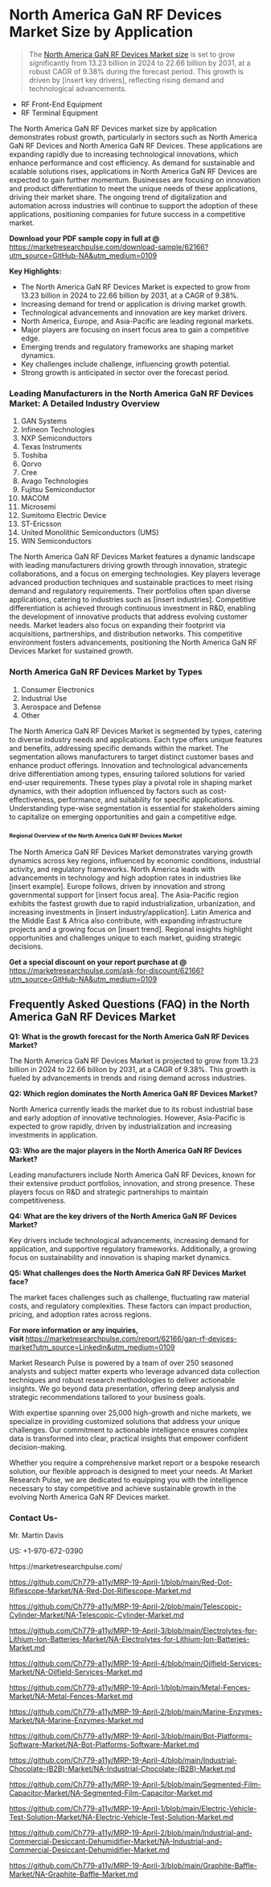 <h1>North America GaN RF Devices Market&nbsp;Size by Application</h1><blockquote><p>The <a href="https://marketresearchpulse.com/download-sample/62166?utm_source=GitHub-NA&amp;utm_medium=0109">North America GaN RF Devices Market size</a> is set to grow significantly from 13.23 billion in 2024 to 22.66 billion by 2031, at a robust CAGR of 9.38% during the forecast period. This growth is driven by [insert key drivers], reflecting rising demand and technological advancements.</p></blockquote><ul><li>RF Front-End Equipment<li> RF Terminal Equipment</li></ul><p>The North America GaN RF Devices market size by application demonstrates robust growth, particularly in sectors such as North America GaN RF Devices and North America GaN RF Devices. These applications are expanding rapidly due to increasing technological innovations, which enhance performance and cost efficiency. As demand for sustainable and scalable solutions rises, applications in North America GaN RF Devices are expected to gain further momentum. Businesses are focusing on innovation and product differentiation to meet the unique needs of these applications, driving their market share. The ongoing trend of digitalization and automation across industries will continue to support the adoption of these applications, positioning companies for future success in a competitive market.</p><p><strong>Download your PDF sample copy in full at @ </strong><a href="https://marketresearchpulse.com/download-sample/62166?utm_source=GitHub-NA&amp;utm_medium=0109">https://marketresearchpulse.com/download-sample/62166?utm_source=GitHub-NA&amp;utm_medium=0109</a></p><p><strong>Key Highlights: </strong></p><ul><li>The North America GaN RF Devices Market is expected to grow from 13.23 billion in 2024 to 22.66 billion by 2031, at a CAGR of 9.38%.</li><li>Increasing demand for trend or application is driving market growth.</li><li>Technological advancements and innovation are key market drivers.</li><li>North America, Europe, and Asia-Pacific are leading regional markets.</li><li>Major players are focusing on insert focus area to gain a competitive edge.</li><li>Emerging trends and regulatory frameworks are shaping market dynamics.</li><li>Key challenges include challenge, influencing growth potential.</li><li>Strong growth is anticipated in sector over the forecast period.</li></ul><h3>Leading Manufacturers in the North America GaN RF Devices Market: A Detailed Industry Overview</h3><ol><li>GAN Systems</li><li>Infineon Technologies</li><li>NXP Semiconductors</li><li>Texas Instruments</li><li>Toshiba</li><li>Qorvo</li><li>Cree</li><li>Avago Technologies</li><li>Fujitsu Semiconductor</li><li>MACOM</li><li>Microsemi</li><li>Sumitomo Electric Device</li><li>ST-Ericsson</li><li>United Monolithic Semiconductors (UMS)</li><li>WIN Semiconductors</li></ol><div class="flex max-w-full flex-col flex-grow"><div class="min-h-8 text-message flex w-full flex-col items-end gap-2 whitespace-normal break-words [.text-message+&amp;]:mt-5" dir="auto" data-message-author-role="assistant" data-message-id="fd8432e4-4910-450d-b182-61b7bfb0a01f" data-message-model-slug="gpt-4o"><div class="flex w-full flex-col gap-1 empty:hidden first:pt-[3px]"><div class="markdown prose w-full break-words dark:prose-invert light"><p>The North America GaN RF Devices Market features a dynamic landscape with leading manufacturers driving growth through innovation, strategic collaborations, and a focus on emerging technologies. Key players leverage advanced production techniques and sustainable practices to meet rising demand and regulatory requirements. Their portfolios often span diverse applications, catering to industries such as [insert industries]. Competitive differentiation is achieved through continuous investment in R&amp;D, enabling the development of innovative products that address evolving customer needs. Market leaders also focus on expanding their footprint via acquisitions, partnerships, and distribution networks. This competitive environment fosters advancements, positioning the North America GaN RF Devices Market for sustained growth.</p></div></div></div></div><h3>North America GaN RF Devices Market by Types</h3><ol><li>Consumer Electronics<li> Industrial Use<li> Aerospace and Defense<li> Other</li></ol><div class="flex max-w-full flex-col flex-grow"><div class="min-h-8 text-message flex w-full flex-col items-end gap-2 whitespace-normal break-words [.text-message+&amp;]:mt-5" dir="auto" data-message-author-role="assistant" data-message-id="084470be-0bb7-4664-bddf-5156b4f41249" data-message-model-slug="gpt-4o-mini"><div class="flex w-full flex-col gap-1 empty:hidden first:pt-[3px]"><div class="markdown prose w-full break-words dark:prose-invert light"><p>The North America GaN RF Devices Market is segmented by types, catering to diverse industry needs and applications. Each type offers unique features and benefits, addressing specific demands within the market. The segmentation allows manufacturers to target distinct customer bases and enhance product offerings. Innovation and technological advancements drive differentiation among types, ensuring tailored solutions for varied end-user requirements. These types play a pivotal role in shaping market dynamics, with their adoption influenced by factors such as cost-effectiveness, performance, and suitability for specific applications. Understanding type-wise segmentation is essential for stakeholders aiming to capitalize on emerging opportunities and gain a competitive edge.</p></div></div></div></div><h3><span style="font-size: 11px;">Regional Overview of the North America GaN RF Devices Market</span></h3><div class="flex max-w-full flex-col flex-grow"><div class="min-h-8 text-message flex w-full flex-col items-end gap-2 whitespace-normal break-words [.text-message+&amp;]:mt-5" dir="auto" data-message-author-role="assistant" data-message-id="e9038762-ce64-4e30-91c9-9bd413514231" data-message-model-slug="gpt-4o-mini"><div class="flex w-full flex-col gap-1 empty:hidden first:pt-[3px]"><div class="markdown prose w-full break-words dark:prose-invert light"><p>The North America GaN RF Devices Market demonstrates varying growth dynamics across key regions, influenced by economic conditions, industrial activity, and regulatory frameworks. North America leads with advancements in technology and high adoption rates in industries like [insert example]. Europe follows, driven by innovation and strong governmental support for [insert focus area]. The Asia-Pacific region exhibits the fastest growth due to rapid industrialization, urbanization, and increasing investments in [insert industry/application]. Latin America and the Middle East &amp; Africa also contribute, with expanding infrastructure projects and a growing focus on [insert trend]. Regional insights highlight opportunities and challenges unique to each market, guiding strategic decisions.</p></div></div></div></div><p><strong>Get a special discount on your report purchase at @ </strong><a href="https://marketresearchpulse.com/ask-for-discount/62166?utm_source=GitHub-NA&amp;utm_medium=0109">https://marketresearchpulse.com/ask-for-discount/62166?utm_source=GitHub-NA&amp;utm_medium=0109</a></p><h2>Frequently Asked Questions (FAQ) in the North America GaN RF Devices Market</h2><p><strong>Q1: What is the growth forecast for the North America GaN RF Devices Market?</strong></p><p>The North America GaN RF Devices Market is projected to grow from 13.23 billion in 2024 to 22.66 billion by 2031, at a CAGR of 9.38%. This growth is fueled by advancements in trends and rising demand across industries.</p><p><strong>Q2: Which region dominates the North America GaN RF Devices Market?</strong></p><p>North America currently leads the market due to its robust industrial base and early adoption of innovative technologies. However, Asia-Pacific is expected to grow rapidly, driven by industrialization and increasing investments in application.</p><p><strong>Q3: Who are the major players in the North America GaN RF Devices Market?</strong></p><p>Leading manufacturers include North America GaN RF Devices, known for their extensive product portfolios, innovation, and strong presence. These players focus on R&amp;D and strategic partnerships to maintain competitiveness.</p><p><strong>Q4: What are the key drivers of the North America GaN RF Devices Market?</strong></p><p>Key drivers include technological advancements, increasing demand for application, and supportive regulatory frameworks. Additionally, a growing focus on sustainability and innovation is shaping market dynamics.</p><p><strong>Q5: What challenges does the North America GaN RF Devices Market face?</strong></p><p>The market faces challenges such as challenge, fluctuating raw material costs, and regulatory complexities. These factors can impact production, pricing, and adoption rates across regions.</p><p><strong>For more information or any inquiries, visit&nbsp;</strong><a href="https://marketresearchpulse.com/report/62166/gan-rf-devices-market?utm_source=Linkedin&utm_medium=0109">https://marketresearchpulse.com/report/62166/gan-rf-devices-market?utm_source=Linkedin&utm_medium=0109</a></p><p>Market Research Pulse is powered by a team of over 250 seasoned analysts and subject matter experts who leverage advanced data collection techniques and robust research methodologies to deliver actionable insights. We go beyond data presentation, offering deep analysis and strategic recommendations tailored to your business goals.</p><p>With expertise spanning over 25,000 high-growth and niche markets, we specialize in providing customized solutions that address your unique challenges. Our commitment to actionable intelligence ensures complex data is transformed into clear, practical insights that empower confident decision-making.</p><p>Whether you require a comprehensive market report or a bespoke research solution, our flexible approach is designed to meet your needs. At Market Research Pulse, we are dedicated to equipping you with the intelligence necessary to stay competitive and achieve sustainable growth in the evolving North America GaN RF Devices market.</p><h3><strong>Contact Us-</strong></h3><p>Mr. Martin Davis</p><p>US: +1-970-672-0390</p><p>https://marketresearchpulse.com/</p><p><a href="https://github.com/Ch779-a11y/MRP-19-April-1/blob/main/Red-Dot-Riflescope-Market/NA-Red-Dot-Riflescope-Market.md">https://github.com/Ch779-a11y/MRP-19-April-1/blob/main/Red-Dot-Riflescope-Market/NA-Red-Dot-Riflescope-Market.md</a></p><p><a href="https://github.com/Ch779-a11y/MRP-19-April-2/blob/main/Telescopic-Cylinder-Market/NA-Telescopic-Cylinder-Market.md">https://github.com/Ch779-a11y/MRP-19-April-2/blob/main/Telescopic-Cylinder-Market/NA-Telescopic-Cylinder-Market.md</a></p><p><a href="https://github.com/Ch779-a11y/MRP-19-April-3/blob/main/Electrolytes-for-Lithium-Ion-Batteries-Market/NA-Electrolytes-for-Lithium-Ion-Batteries-Market.md">https://github.com/Ch779-a11y/MRP-19-April-3/blob/main/Electrolytes-for-Lithium-Ion-Batteries-Market/NA-Electrolytes-for-Lithium-Ion-Batteries-Market.md</a></p><p><a href="https://github.com/Ch779-a11y/MRP-19-April-4/blob/main/Oilfield-Services-Market/NA-Oilfield-Services-Market.md">https://github.com/Ch779-a11y/MRP-19-April-4/blob/main/Oilfield-Services-Market/NA-Oilfield-Services-Market.md</a></p><p><a href="https://github.com/Ch779-a11y/MRP-19-April-1/blob/main/Metal-Fences-Market/NA-Metal-Fences-Market.md">https://github.com/Ch779-a11y/MRP-19-April-1/blob/main/Metal-Fences-Market/NA-Metal-Fences-Market.md</a></p><p><a href="https://github.com/Ch779-a11y/MRP-19-April-2/blob/main/Marine-Enzymes-Market/NA-Marine-Enzymes-Market.md">https://github.com/Ch779-a11y/MRP-19-April-2/blob/main/Marine-Enzymes-Market/NA-Marine-Enzymes-Market.md</a></p><p><a href="https://github.com/Ch779-a11y/MRP-19-April-3/blob/main/Bot-Platforms-Software-Market/NA-Bot-Platforms-Software-Market.md">https://github.com/Ch779-a11y/MRP-19-April-3/blob/main/Bot-Platforms-Software-Market/NA-Bot-Platforms-Software-Market.md</a></p><p><a href="https://github.com/Ch779-a11y/MRP-19-April-4/blob/main/Industrial-Chocolate-(B2B)-Market/NA-Industrial-Chocolate-(B2B)-Market.md">https://github.com/Ch779-a11y/MRP-19-April-4/blob/main/Industrial-Chocolate-(B2B)-Market/NA-Industrial-Chocolate-(B2B)-Market.md</a></p><p><a href="https://github.com/Ch779-a11y/MRP-19-April-5/blob/main/Segmented-Film-Capacitor-Market/NA-Segmented-Film-Capacitor-Market.md">https://github.com/Ch779-a11y/MRP-19-April-5/blob/main/Segmented-Film-Capacitor-Market/NA-Segmented-Film-Capacitor-Market.md</a></p><p><a href="https://github.com/Ch779-a11y/MRP-19-April-1/blob/main/Electric-Vehicle-Test-Solution-Market/NA-Electric-Vehicle-Test-Solution-Market.md">https://github.com/Ch779-a11y/MRP-19-April-1/blob/main/Electric-Vehicle-Test-Solution-Market/NA-Electric-Vehicle-Test-Solution-Market.md</a></p><p><a href="https://github.com/Ch779-a11y/MRP-19-April-2/blob/main/Industrial-and-Commercial-Desiccant-Dehumidifier-Market/NA-Industrial-and-Commercial-Desiccant-Dehumidifier-Market.md">https://github.com/Ch779-a11y/MRP-19-April-2/blob/main/Industrial-and-Commercial-Desiccant-Dehumidifier-Market/NA-Industrial-and-Commercial-Desiccant-Dehumidifier-Market.md</a></p><p><a href="https://github.com/Ch779-a11y/MRP-19-April-3/blob/main/Graphite-Baffle-Market/NA-Graphite-Baffle-Market.md">https://github.com/Ch779-a11y/MRP-19-April-3/blob/main/Graphite-Baffle-Market/NA-Graphite-Baffle-Market.md</a></p>
